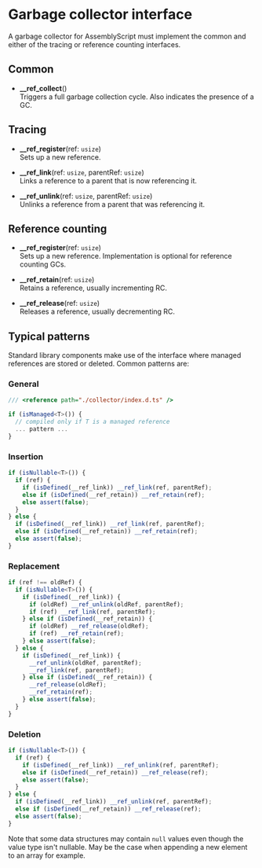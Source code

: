 Garbage collector interface
===========================

A garbage collector for AssemblyScript must implement the common and either of the tracing or reference counting interfaces.

Common
------

* **__ref_collect**()<br />
  Triggers a full garbage collection cycle. Also indicates the presence of a GC.

Tracing
-------

* **__ref_register**(ref: `usize`)<br />
  Sets up a new reference.

* **__ref_link**(ref: `usize`, parentRef: `usize`)<br />
  Links a reference to a parent that is now referencing it.

* **__ref_unlink**(ref: `usize`, parentRef: `usize`)<br />
  Unlinks a reference from a parent that was referencing it.

Reference counting
------------------

* **__ref_register**(ref: `usize`)<br />
  Sets up a new reference. Implementation is optional for reference counting GCs.

* **__ref_retain**(ref: `usize`)<br />
  Retains a reference, usually incrementing RC.

* **__ref_release**(ref: `usize`)<br />
  Releases a reference, usually decrementing RC.

Typical patterns
----------------

Standard library components make use of the interface where managed references are stored or deleted. Common patterns are:

### General

```ts
/// <reference path="./collector/index.d.ts" />

if (isManaged<T>()) {
  // compiled only if T is a managed reference
  ... pattern ...
}
```

### Insertion

```ts
if (isNullable<T>()) {
  if (ref) {
    if (isDefined(__ref_link)) __ref_link(ref, parentRef);
    else if (isDefined(__ref_retain)) __ref_retain(ref);
    else assert(false);
  }
} else {
  if (isDefined(__ref_link)) __ref_link(ref, parentRef);
  else if (isDefined(__ref_retain)) __ref_retain(ref);
  else assert(false);
}
```

### Replacement

```ts
if (ref !== oldRef) {
  if (isNullable<T>()) {
    if (isDefined(__ref_link)) {
      if (oldRef) __ref_unlink(oldRef, parentRef);
      if (ref) __ref_link(ref, parentRef);
    } else if (isDefined(__ref_retain)) {
      if (oldRef) __ref_release(oldRef);
      if (ref) __ref_retain(ref);
    } else assert(false);
  } else {
    if (isDefined(__ref_link)) {
      __ref_unlink(oldRef, parentRef);
      __ref_link(ref, parentRef);
    } else if (isDefined(__ref_retain)) {
      __ref_release(oldRef);
      __ref_retain(ref);
    } else assert(false);
  }
}
```

### Deletion

```ts
if (isNullable<T>()) {
  if (ref) {
    if (isDefined(__ref_link)) __ref_unlink(ref, parentRef);
    else if (isDefined(__ref_retain)) __ref_release(ref);
    else assert(false);
  }
} else {
  if (isDefined(__ref_link)) __ref_unlink(ref, parentRef);
  else if (isDefined(__ref_retain)) __ref_release(ref);
  else assert(false);
}
```

Note that some data structures may contain `null` values even though the value type isn't nullable. May be the case when appending a new element to an array for example.
